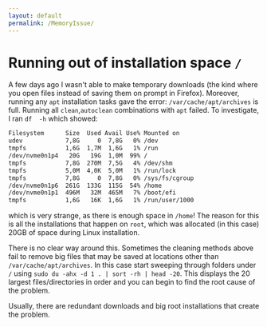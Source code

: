 ```yaml
---
layout: default
permalink: /MemoryIssue/
---
```


# Running out of installation space `/`

A few days ago I wasn't able to make temporary downloads (the kind where you open files instead of saving them on prompt in Firefox). Moreover, running any `apt` installation tasks gave the error: `/var/cache/apt/archives` is full. Running all `clean`,`autoclean` combinations with `apt` failed. To investigate, I ran `df  -h` which showed:

```bash
Filesystem      Size  Used Avail Use% Mounted on
udev            7,8G     0  7,8G   0% /dev
tmpfs           1,6G  1,7M  1,6G   1% /run
/dev/nvme0n1p4   20G   19G  1,0M  99% /
tmpfs           7,8G  270M  7,5G   4% /dev/shm
tmpfs           5,0M  4,0K  5,0M   1% /run/lock
tmpfs           7,8G     0  7,8G   0% /sys/fs/cgroup
/dev/nvme0n1p6  261G  133G  115G  54% /home
/dev/nvme0n1p1  496M   32M  465M   7% /boot/efi
tmpfs           1,6G   16K  1,6G   1% /run/user/1000
```
which is very strange, as there is enough space in `/home`! The reason for this is all the installations that happen on `root`, which was allocated (in this case) 20GB of space during Linux installation.

There is no clear way around this. Sometimes the cleaning methods above fail to remove big files that may be saved at locations other than `/var/cache/apt/archives`. In this case start sweeping through folders under `/` using `sudo du -ahx -d 1 . | sort -rh | head -20`. This displays the 20 largest files/directories in order and you can begin to find the root cause of the problem.

Usually, there are redundant downloads and big root installations that create the problem.



